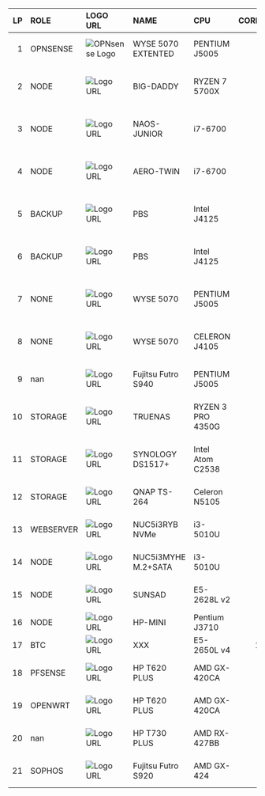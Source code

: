 








|   LP | ROLE      | LOGO URL                                 | NAME                | CPU               |   CORES |   THREADS | MOTHERBOARD         | MEMORY                     |   Q |   SUM GB | STORAGE                         |   Q.1 | STORAGE.1                     |   Q.2 |   SUM TB | GPU                     | PSU                |   PSU POWER | CASE                | NETWORK              | SSD/HDD CADDY   | SSD/HDD CADDY.1   |
|-----:|:----------|:-----------------------------------------|:--------------------|:------------------|--------:|----------:|:--------------------|:---------------------------|----:|---------:|:--------------------------------|------:|:------------------------------|------:|---------:|:------------------------|:-------------------|------------:|:--------------------|:---------------------|:----------------|:------------------|
|    1 | OPNSENSE  | ![OPNsense Logo](https://upload.wikimedia.org/wikipedia/commons/thumb/c/c3/Opnsense-logo.svg/600px-Opnsense-logo.svg.png?20210424075833) | WYSE 5070 EXTENTED  | PENTIUM J5005     |       4 |         4 | DELL WYSE 5070      | SODIMM DDR4 4GB            |   2 |        8 | 64GB                            |     1 | XXX                           |     0 |     0.06 | Intel® UHD Graphics 605 | DELL 130W          |         130 | TERMINAL            | INTEL I350-T2        | nan             | nan               |
|    2 | NODE      | ![Logo URL](https://www.proxmox.com/images/proxmox/Proxmox_logo_standard_hex_400px.png#joomlaImage://local-images/proxmox/Proxmox_logo_standard_hex_400px.png?width=400&height=60) | BIG-DADDY           | RYZEN 7 5700X     |       8 |        16 | ASROCK X570D4U-2L2T | DDR4 ECC SAMSUNG 3200 32GB |   4 |      128 | SAMSUNG 980 PRO 2TB             |     2 | CRUCIAL MX500 250GB SATA 2,5" |     1 |     4.25 | ASPEED AST2500          | CORSAIR RM550X     |         550 | LIAN LI O11 DYNAMIC | KARTASIECIOWA 10GBE  | nan             | nan               |
|    3 | NODE      | ![Logo URL](https://www.proxmox.com/images/proxmox/Proxmox_logo_standard_hex_400px.png#joomlaImage://local-images/proxmox/Proxmox_logo_standard_hex_400px.png?width=400&height=60) | NAOS-JUNIOR         | i7-6700           |       4 |         8 | ASUS B250M-C        | DDR4 ECC SAMSUNG 3200 8GB  |   2 |       16 | LEXAR NM620 512GB               |     2 | CRUCIAL MX500 250GB SATA 2,5" |     1 |     1.25 | Intel® HD Graphics 530  | Chieftec SFX650W   |         650 | KRUX NAOS TG        | KARTASIECIOWA 2,5GBE | nan             | nan               |
|    4 | NODE      | ![Logo URL](https://www.proxmox.com/images/proxmox/Proxmox_logo_standard_hex_400px.png#joomlaImage://local-images/proxmox/Proxmox_logo_standard_hex_400px.png?width=400&height=60) | AERO-TWIN           | i7-6700           |       4 |         8 | ASUS B250M-C        | DDR4 ECC SAMSUNG 3200 8GB  |   2 |       16 | LEXAR NM620 512GB               |     2 | CRUCIAL MX500 250GB SATA 2,5" |     1 |     1.25 | Intel® HD Graphics 530  | nan                |         400 | AEROCOOL PLAYASLIM  | KARTASIECIOWA 2,5GBE | nan             | nan               |
|    5 | BACKUP    | ![Logo URL](https://example.com/logo.png) | PBS                 | Intel J4125       |       4 |         4 | ASRock J4125B-ITX   | SODIMM DDR4 4GB            |   1 |        4 | CRUCIAL MX500 250GB SATA 2,5"   |     1 | XXX                           |     0 |     0.25 | Intel® UHD Graphics 600 | CHIEFTEC SFX-350BS |         350 | Chieftec CT-BT02    | KARTASIECIOWA 2,5GBE | nan             | nan               |
|    6 | BACKUP    | ![Logo URL](https://example.com/logo.png) | PBS                 | Intel J4125       |       4 |         4 | BIOSTAR J4125NHU    | SODIMM DDR4 4GB            |   1 |        8 | SAMSUNG 870 EVO 250GB SATA 2,5" |     1 | XXX                           |     0 |     0.25 | Intel® UHD Graphics 600 | CHIEFTEC SFX-350BS |         nan | Chieftec CT-BT04B   | KARTASIECIOWA 2,5GBE | nan             | nan               |
|    7 | NONE      | ![Logo URL](https://www.intel.pl/content/dam/logos/intel-header-logo.svg) | WYSE 5070           | PENTIUM J5005     |       4 |         4 | DELL WYSE 5070      | SODIMM DDR4 4GB            |   1 |        4 | Micron 1100 256GB M.2 2280 SATA |     1 | CRUCIAL MX500 1TB SATA 2,5"   |     2 |     2.25 | Intel® UHD Graphics 605 | DELL 130W          |         130 | TERMINAL            | KARTASIECIOWA 2,5GBE | nan             | nan               |
|    8 | NONE      | ![Logo URL](https://www.intel.pl/content/dam/logos/intel-header-logo.svg) | WYSE 5070           | CELERON J4105     |       4 |         4 | DELL WYSE 5070      | SODIMM DDR4 4GB            |   2 |        8 | Micron 1100 256GB M.2 2280 SATA |     1 | CRUCIAL MX500 1TB SATA 2,5"   |     2 |     2.25 | Intel® UHD Graphics 600 | DELL 130W          |         130 | TERMINAL            | KARTASIECIOWA 2,5GBE | nan             | nan               |
|    9 | nan       | ![Logo URL](https://www.intel.pl/content/dam/logos/intel-header-logo.svg) | Fujitsu Futro S940  | PENTIUM J5005     |       4 |         4 | FUJITSU             | SODIMM DDR4 8GB            |   1 |        8 | nan                             |     1 | XXX                           |     0 |   nan    | Intel® UHD Graphics 605 | FUJITSU            |          90 | TERMINAL            | INTEL I350-T2        | nan             | nan               |
|   10 | STORAGE   | ![Logo URL](https://example.com/logo.png) | TRUENAS             | RYZEN 3 PRO 4350G |       4 |         8 | ASROCK X570 PRO4    | DDR4 ECC SAMSUNG 3200 8GB  |   2 |       16 | CRUCIAL MX500 250GB SATA 2,5"   |     1 | CRUCIAL MX500 1TB SATA 2,5"   |     8 |     8.25 | AMD Radeon Vega 6       | nan                |         nan | CHIEFTEC CM-25B-OP  | KARTASIECIOWA 2,5GBE | CBP-2131SAS     | CMR-225           |
|   11 | STORAGE   | ![Logo URL](https://example.com/logo.png) | SYNOLOGY DS1517+    | Intel Atom C2538  |       4 |         4 | SYNOLOGY            | SODIMM DDR4 8GB            |   2 |        8 | WD RED WD100EFAX                |     3 | CRUCIAL MX500 500GB SATA 2,5" |     2 |    31    | nan                     | Built-in           |         200 | 5-BAY               | E10G18-T1            | nan             | nan               |
|   12 | STORAGE   | ![Logo URL](https://example.com/logo.png) | QNAP TS-264         | Celeron N5105     |       4 |         4 | QNAP                | SODIMM DDR4 8GB            |   1 |        8 | TOSHIBA HDWD240                 |     2 | LEXAR NM620 1TB               |     2 |    10    | Intel® UHD Graphics     | DELTA              |          65 | 2-BAY               | QXG-10G1T 10GbE      | nan             | nan               |
|   13 | WEBSERVER | ![Logo URL](https://example.com/logo.png) | NUC5i3RYB NVMe      | i3-5010U          |       2 |         4 | FCBGA1168           | SODIMM DDR3 8GB            |   2 |       16 | LEXAR NM620 512GB               |   nan | XXX                           |   nan |     0.5  | Intel® HD Graphics 5500 | DELTA              |          90 | NUC                 | nan                  | nan             | nan               |
|   14 | NODE      | ![Logo URL](https://example.com/logo.png) | NUC5i3MYHE M.2+SATA | i3-5010U          |       2 |         4 | FCBGA1168           | SODIMM DDR3 8GB            |   2 |       16 | SAMSUNG 860 EVO 500GB           |   nan | XXX                           |   nan |     0.51 | Intel® HD Graphics 5500 | DELTA              |          90 | NUC                 | nan                  | nan             | nan               |
|   15 | NODE      | ![Logo URL](https://www.proxmox.com/images/proxmox/Proxmox_logo_standard_hex_400px.png#joomlaImage://local-images/proxmox/Proxmox_logo_standard_hex_400px.png?width=400&height=60) | SUNSAD              | E5-2628L v2       |       8 |        16 | JINGSHA X79         | DDR3 ECC SAMSUNG 3200 8GB  |   4 |       48 | SAMSUNG PM961                   |     1 | ADATA SU800 512GB             |     2 |     1.28 | XXX                     | nan                |         400 | ZALMAN Z3 TG        | nan                  | nan             | nan               |
|   16 | NODE      | ![Logo URL](https://www.proxmox.com/images/proxmox/Proxmox_logo_standard_hex_400px.png#joomlaImage://local-images/proxmox/Proxmox_logo_standard_hex_400px.png?width=400&height=60) | HP-MINI             | Pentium J3710     |       4 |         4 | HP                  | SODIMM DDR3 4GB            |   2 |        8 | CRUCIAL MX275                   |     1 | XXX                           |     0 |     0.27 | XXX                     | HP                 |          90 | DESKTOP             | nan                  | nan             | nan               |
|   17 | BTC       | ![Logo URL](https://example.com/logo.png) | XXX                 | E5-2650L v4       |      14 |        28 | ASUS X99-A II       | nan                        | nan |      nan | nan                             |   nan | nan                           |   nan |   nan    | nan                     | nan                |         nan | ZALMAN Z3 TG        | nan                  | nan             | nan               |
|   18 | PFSENSE   | ![Logo URL](https://example.com/logo.png) | HP T620 PLUS        | AMD GX-420CA      |       4 |         4 | HP                  | SODIMM DDR3 4GB            |   2 |        8 | 32                              |     1 | XXX                           |     0 |   nan    | Radeon(tm) HD Graphics  | HP                 |          90 | TERMINAL            | INTEL I350-T2        | nan             | nan               |
|   19 | OPENWRT   | ![Logo URL](https://example.com/logo.png) | HP T620 PLUS        | AMD GX-420CA      |       4 |         4 | HP                  | SODIMM DDR3 4GB            |   2 |        8 | 32                              |     1 | XXX                           |     0 |   nan    | Radeon(tm) HD Graphics  | HP                 |          90 | TERMINAL            | INTEL I350-T2        | nan             | nan               |
|   20 | nan       | ![Logo URL](https://example.com/logo.png) | HP T730 PLUS        | AMD RX-427BB      |       4 |         4 | HP                  | SODIMM DDR3 8GB            |   2 |       16 | 16                              |     1 | XXX                           |     0 |   nan    | Radeon(tm) HD Graphics  | HP                 |          90 | TERMINAL            | INTEL I350-T4        | nan             | nan               |
|   21 | SOPHOS    | ![Logo URL](https://example.com/logo.png) | Fujitsu Futro S920  | AMD GX-424        |       4 |         4 | FUJITSU             | SODIMM DDR3 8GB            |   2 |       16 | 128                             |     1 | XXX                           |     0 |   nan    | Radeon(tm) HD Graphics  | FUJITSU            |          90 | TERMINAL            | INTEL I350-T2        | nan             | nan               |